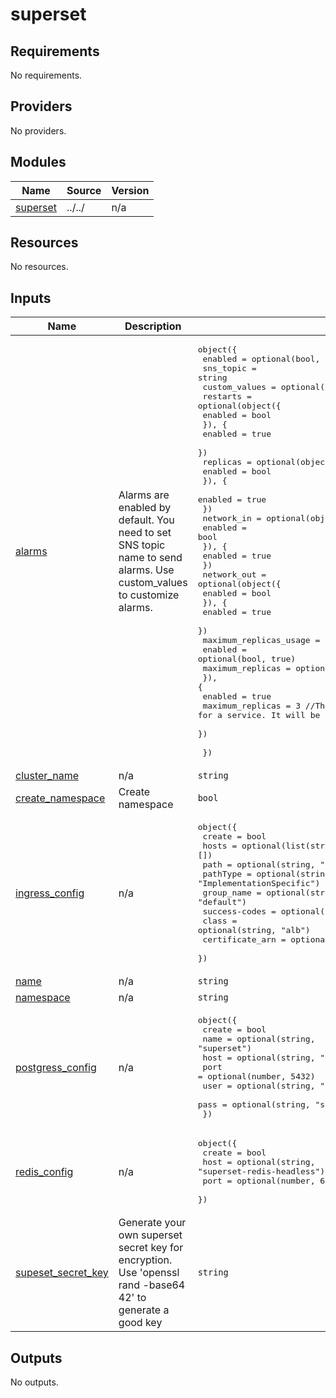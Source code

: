 # superset

<!-- BEGINNING OF PRE-COMMIT-TERRAFORM DOCS HOOK -->
## Requirements

No requirements.

## Providers

No providers.

## Modules

| Name | Source | Version |
|------|--------|---------|
| <a name="module_superset"></a> [superset](#module\_superset) | ../../ | n/a |

## Resources

No resources.

## Inputs

| Name | Description | Type | Default | Required |
|------|-------------|------|---------|:--------:|
| <a name="input_alarms"></a> [alarms](#input\_alarms) | Alarms are enabled by default. You need to set SNS topic name to send alarms. Use custom\_values to customize alarms. | <pre>object({<br>    enabled       = optional(bool, true)<br>    sns_topic     = string<br>    custom_values = optional(any, {})<br>    restarts = optional(object({<br>      enabled = bool<br>      }), {<br>      enabled = true<br>    })<br>    replicas = optional(object({<br>      enabled = bool<br>      }), {<br>      enabled = true<br>    })<br>    network_in = optional(object({<br>      enabled = bool<br>      }), {<br>      enabled = true<br>    })<br>    network_out = optional(object({<br>      enabled = bool<br>      }), {<br>      enabled = true<br>    })<br>    maximum_replicas_usage = optional(object({<br>      enabled          = optional(bool, true)<br>      maximum_replicas = optional(number)<br>      }), {<br>      enabled          = true<br>      maximum_replicas = 3 //The count of HPA maximum for a service. It will be used as a threshold for HPA maximum alarm.<br>    })<br><br>  })</pre> | n/a | yes |
| <a name="input_cluster_name"></a> [cluster\_name](#input\_cluster\_name) | n/a | `string` | `"superset"` | no |
| <a name="input_create_namespace"></a> [create\_namespace](#input\_create\_namespace) | Create namespace | `bool` | `false` | no |
| <a name="input_ingress_config"></a> [ingress\_config](#input\_ingress\_config) | n/a | <pre>object({<br>    create          = bool<br>    hosts           = optional(list(string), [])<br>    path            = optional(string, "/*")<br>    pathType        = optional(string, "ImplementationSpecific")<br>    group_name      = optional(string, "default")<br>    success-codes   = optional(string, "200-399")<br>    class           = optional(string, "alb")<br>    certificate_arn = optional(string, "")<br>  })</pre> | n/a | yes |
| <a name="input_name"></a> [name](#input\_name) | n/a | `string` | `"superset"` | no |
| <a name="input_namespace"></a> [namespace](#input\_namespace) | n/a | `string` | `"superset"` | no |
| <a name="input_postgress_config"></a> [postgress\_config](#input\_postgress\_config) | n/a | <pre>object({<br>    create = bool<br>    name   = optional(string, "superset")<br>    host   = optional(string, "superset-postgresql")<br>    port   = optional(number, 5432)<br>    user   = optional(string, "superset")<br>    pass   = optional(string, "superset")<br>  })</pre> | n/a | yes |
| <a name="input_redis_config"></a> [redis\_config](#input\_redis\_config) | n/a | <pre>object({<br>    create = bool<br>    host   = optional(string, "superset-redis-headless")<br>    port   = optional(number, 6379)<br>  })</pre> | n/a | yes |
| <a name="input_supeset_secret_key"></a> [supeset\_secret\_key](#input\_supeset\_secret\_key) | Generate your own superset secret key for encryption. Use 'openssl rand -base64 42' to generate a good key | `string` | n/a | yes |

## Outputs

No outputs.
<!-- END OF PRE-COMMIT-TERRAFORM DOCS HOOK -->
